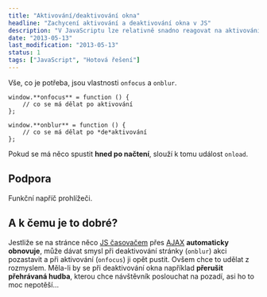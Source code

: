 ```yaml
---
title: "Aktivování/deaktivování okna"
headline: "Zachycení aktivování a deaktivování okna v JS"
description: "V JavaScriptu lze relativně snadno reagovat na aktivování nebo deaktivování okna/záložky/tabu."
date: "2013-05-13"
last_modification: "2013-05-13"
status: 1
tags: ["JavaScript", "Hotová řešení"]
---
```


Vše, co je potřeba, jsou vlastnosti `onfocus` a `onblur`.

```
window.**onfocus** = function () {
    // co se má dělat po aktivování
};

window.**onblur** = function () {
    // co se má dělat po *de*aktivování
};
```

Pokud se má něco spustit **hned po načtení**, slouží k tomu událost `onload`.

## Podpora

Funkční napříč prohlížeči.

## A k čemu je to dobré?

Jestliže se na stránce něco [JS časovačem](/odpocitavani) přes [AJAX](/ajax) **automaticky obnovuje**, může dávat smysl při deaktivování stránky (`onblur`) akci pozastavit a při aktivování (`onfocus`) ji opět pustit.
  Ovšem chce to udělat z rozmyslem. Měla-li by se při deaktivování okna například **přerušit přehrávaná hudba**, kterou chce návštěvník poslouchat na pozadí, asi ho to moc nepotěší…
